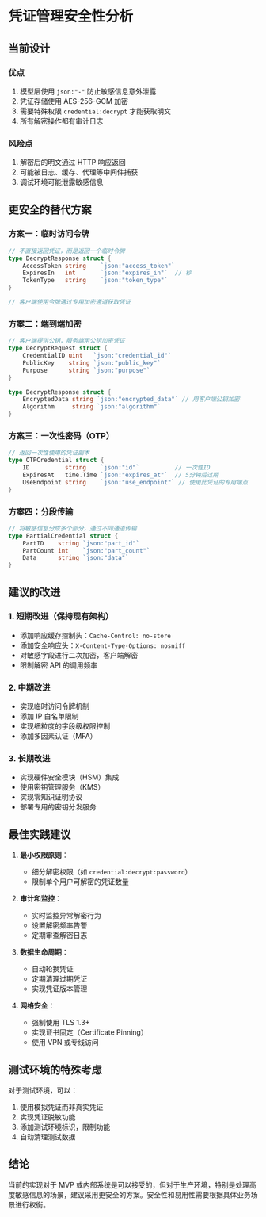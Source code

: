 # 凭证管理安全性分析

## 当前设计

### 优点
1. 模型层使用 `json:"-"` 防止敏感信息意外泄露
2. 凭证存储使用 AES-256-GCM 加密
3. 需要特殊权限 `credential:decrypt` 才能获取明文
4. 所有解密操作都有审计日志

### 风险点
1. 解密后的明文通过 HTTP 响应返回
2. 可能被日志、缓存、代理等中间件捕获
3. 调试环境可能泄露敏感信息

## 更安全的替代方案

### 方案一：临时访问令牌
```go
// 不直接返回凭证，而是返回一个临时令牌
type DecryptResponse struct {
    AccessToken string    `json:"access_token"`
    ExpiresIn   int       `json:"expires_in"`  // 秒
    TokenType   string    `json:"token_type"`
}

// 客户端使用令牌通过专用加密通道获取凭证
```

### 方案二：端到端加密
```go
// 客户端提供公钥，服务端用公钥加密凭证
type DecryptRequest struct {
    CredentialID uint   `json:"credential_id"`
    PublicKey    string `json:"public_key"`
    Purpose      string `json:"purpose"`
}

type DecryptResponse struct {
    EncryptedData string `json:"encrypted_data"` // 用客户端公钥加密
    Algorithm     string `json:"algorithm"`
}
```

### 方案三：一次性密码（OTP）
```go
// 返回一次性使用的凭证副本
type OTPCredential struct {
    ID          string    `json:"id"`          // 一次性ID
    ExpiresAt   time.Time `json:"expires_at"`  // 5分钟后过期
    UseEndpoint string    `json:"use_endpoint"` // 使用此凭证的专用端点
}
```

### 方案四：分段传输
```go
// 将敏感信息分成多个部分，通过不同通道传输
type PartialCredential struct {
    PartID    string `json:"part_id"`
    PartCount int    `json:"part_count"`
    Data      string `json:"data"`
}
```

## 建议的改进

### 1. 短期改进（保持现有架构）
- 添加响应缓存控制头：`Cache-Control: no-store`
- 添加安全响应头：`X-Content-Type-Options: nosniff`
- 对敏感字段进行二次加密，客户端解密
- 限制解密 API 的调用频率

### 2. 中期改进
- 实现临时访问令牌机制
- 添加 IP 白名单限制
- 实现细粒度的字段级权限控制
- 添加多因素认证（MFA）

### 3. 长期改进
- 实现硬件安全模块（HSM）集成
- 使用密钥管理服务（KMS）
- 实现零知识证明协议
- 部署专用的密钥分发服务

## 最佳实践建议

1. **最小权限原则**：
   - 细分解密权限（如 `credential:decrypt:password`）
   - 限制单个用户可解密的凭证数量

2. **审计和监控**：
   - 实时监控异常解密行为
   - 设置解密频率告警
   - 定期审查解密日志

3. **数据生命周期**：
   - 自动轮换凭证
   - 定期清理过期凭证
   - 实现凭证版本管理

4. **网络安全**：
   - 强制使用 TLS 1.3+
   - 实现证书固定（Certificate Pinning）
   - 使用 VPN 或专线访问

## 测试环境的特殊考虑

对于测试环境，可以：
1. 使用模拟凭证而非真实凭证
2. 实现凭证脱敏功能
3. 添加测试环境标识，限制功能
4. 自动清理测试数据

## 结论

当前的实现对于 MVP 或内部系统是可以接受的，但对于生产环境，特别是处理高度敏感信息的场景，建议采用更安全的方案。安全性和易用性需要根据具体业务场景进行权衡。